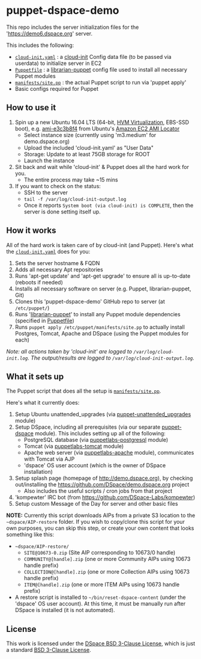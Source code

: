 puppet-dspace-demo
=============

This repo includes the server initialization files for the 'https://demo6.dspace.org' server.

This includes the following:
* [`cloud-init.yaml`](https://github.com/DSpace-Labs/puppet-dspace-demo/blob/master/cloud-init.yaml) : a [cloud-init](https://help.ubuntu.com/community/CloudInit) Config data file (to be passed via userdata) to initialize server in EC2
* [`Puppetfile`](https://github.com/DSpace-Labs/puppet-dspace-demo/blob/master/Puppetfile) : a [librarian-puppet](http://librarian-puppet.com/) config file used to install all necessary Puppet modules
* [`manifests/site.pp`](https://github.com/DSpace-Labs/puppet-dspace-demo/blob/master/manifests/site.pp) : the actual Puppet script to run via 'puppet apply'
* Basic configs required for Puppet

How to use it
-------------

1. Spin up a new Ubuntu 16.04 LTS (64-bit, [HVM Virtualization](http://docs.aws.amazon.com/AWSEC2/latest/UserGuide/virtualization_types.html), EBS-SSD boot), e.g. [ami-e3c3b8f4](https://console.aws.amazon.com/ec2/home?region=us-east-1#launchAmi=ami-e3c3b8f4) from Ubuntu's [Amazon EC2 AMI Locator](https://cloud-images.ubuntu.com/locator/ec2/)
   * Select instance size (currently using 'm3.medium' for demo.dspace.org)
   * Upload the included 'cloud-init.yaml' as "User Data"
   * Storage: Update to at least 75GB storage for ROOT
   * Launch the instance
2. Sit back and wait while 'cloud-init' & Puppet does all the hard work for you.
   * The entire process may take ~15 mins
3. If you want to check on the status:
   * SSH to the server
   * `tail -f /var/log/cloud-init-output.log`
   * Once it reports `System boot (via cloud-init) is COMPLETE`, then the server is done setting itself up.

How it works
------------

All of the hard work is taken care of by cloud-init (and Puppet).
Here's what the [`cloud-init.yaml`](https://github.com/duraspace/puppet-dspace-demo/blob/master/cloud-init.yaml) does for you:

1. Sets the server hostname & FQDN
2. Adds all necessary Apt repositories
3. Runs 'apt-get update' and 'apt-get upgrade' to ensure all is up-to-date (reboots if needed)
4. Installs all necessary software on server (e.g. Puppet, librarian-puppet, Git)
5. Clones this 'puppet-dspace-demo' GitHub repo to server (at `/etc/puppet/`)
6. Runs '[librarian-puppet](http://librarian-puppet.com/)' to install any Puppet module dependencies (specified in [Puppetfile](https://github.com/DSpace-Labs/puppet-dspace-demo/blob/master/Puppetfile))
7. Runs `puppet apply /etc/puppet/manifests/site.pp` to actually install Postgres, Tomcat, Apache and DSpace (using the Puppet modules for each)

*Note: all actions taken by 'cloud-init' are logged to `/var/log/cloud-init.log`. The output/results are logged to `/var/log/cloud-init-output.log`.*


What it sets up
----------------
The Puppet script that does all the setup is [`manifests/site.pp`](https://github.com/DSpace-Labs/puppet-dspace-demo/blob/master/manifests/site.pp).

Here's what it currently does:

1. Setup Ubuntu unattended_upgrades (via [puppet-unattended_upgrades](https://github.com/voxpupuli/puppet-unattended_upgrades) module)
2. Setup DSpace, including all prerequisites (via our separate [puppet-dspace](https://github.com/DSpace/puppet-dspace) module). This includes setting up all of the following:
   * PostgreSQL database (via [puppetlabs-postgresql](https://github.com/puppetlabs/puppetlabs-postgresql/) module)
   * Tomcat (via [puppetlabs-tomcat](https://github.com/puppetlabs/puppetlabs-tomcat/) module)
   * Apache web server (via [puppetlabs-apache](https://github.com/puppetlabs/puppetlabs-apache/) module), communicates with Tomcat via AJP
   * 'dspace' OS user account (which is the owner of DSpace installation)
3. Setup splash page (homepage of http://demo.dspace.org), by checking out/installing the https://github.com/DSpace/demo.dspace.org project
   * Also includes the useful scripts / cron jobs from that project
4. 'kompewter' IRC bot (from https://github.com/DSpace-Labs/kompewter)
5. Setup custom Message of the Day for server and other basic files

**NOTE:** Currently this script downloads AIPs from a private S3 location to the `~dspace/AIP-restore` folder. If you wish to copy/clone this script for your own purposes, you can skip this step, or create your own content that looks something like this:

* `~dspace/AIP-restore/`
   * `SITE@10673-0.zip` (Site AIP corresponding to 10673/0 handle)
   * `COMMUNITY@[handle].zip` (one or more Community AIPs using 10673 handle prefix)
   * `COLLECTION@[handle].zip` (one or more Collection AIPs using 10673 handle prefix)
   * `ITEM@[handle].zip` (one or more ITEM AIPs using 10673 handle prefix)
* A restore script is installed to `~/bin/reset-dspace-content` (under the 'dspace' OS user account).  At this time, it must be manually run after DSpace is installed (it is not automated).

License
--------

This work is licensed under the [DSpace BSD 3-Clause License](http://www.dspace.org/license/), which is just a standard [BSD 3-Clause License](http://opensource.org/licenses/BSD-3-Clause).
